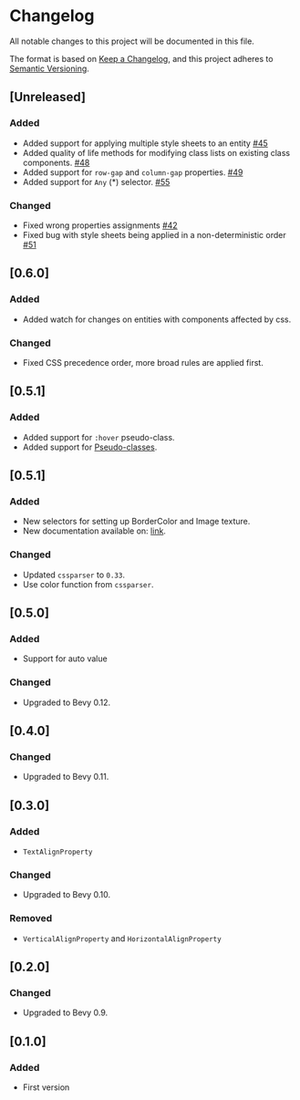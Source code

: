 # Changelog

All notable changes to this project will be documented in this file.

The format is based on [Keep a Changelog](https://keepachangelog.com/en/1.0.0/),
and this project adheres to [Semantic Versioning](https://semver.org/spec/v2.0.0.html).

## [Unreleased]

### Added

- Added support for applying multiple style sheets to an entity [#45](https://github.com/afonsolage/bevy_ecss/issues/45)
- Added quality of life methods for modifying class lists on existing class components. [#48](https://github.com/afonsolage/bevy_ecss/pull/48)
- Added support for `row-gap` and `column-gap` properties. [#49](https://github.com/afonsolage/bevy_ecss/pull/49)
- Added support for `Any` (*) selector. [#55](https://github.com/afonsolage/bevy_ecss/pull/55)

### Changed

- Fixed wrong properties assignments [#42](https://github.com/afonsolage/bevy_ecss/pull/42/)
- Fixed bug with style sheets being applied in a non-deterministic order [#51](https://github.com/afonsolage/bevy_ecss/pull/51)

## [0.6.0]

### Added

- Added watch for changes on entities with components affected by css.

### Changed

- Fixed CSS precedence order, more broad rules are applied first.

## [0.5.1]

### Added

- Added support for `:hover` pseudo-class.
- Added support for [Pseudo-classes](https://developer.mozilla.org/en-US/docs/Web/CSS/Pseudo-classes).

## [0.5.1]

### Added

- New selectors for setting up BorderColor and Image texture.
- New documentation available on: [link](https://afonsolage.github.io/bevy_ecss/).

### Changed

- Updated `cssparser` to `0.33`.
- Use color function from `cssparser`.

## [0.5.0]

### Added

- Support for auto value

### Changed

- Upgraded to Bevy 0.12.

## [0.4.0]

### Changed

- Upgraded to Bevy 0.11.

## [0.3.0]

### Added

- `TextAlignProperty`

### Changed

- Upgraded to Bevy 0.10.

### Removed

- `VerticalAlignProperty` and `HorizontalAlignProperty`

## [0.2.0]

### Changed

- Upgraded to Bevy 0.9.

## [0.1.0]

### Added

- First version
